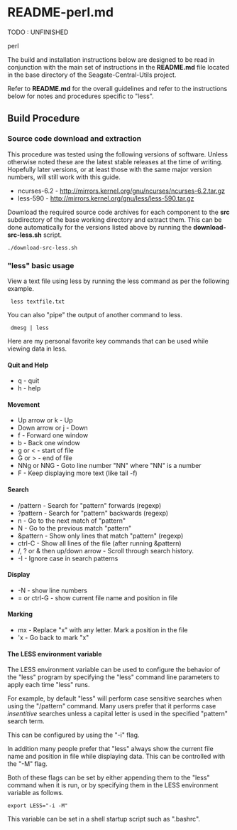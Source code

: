 # README-perl.md
TODO : UNFINISHED

perl

The build and installation instructions below are designed to be
read in conjunction with the main set of instructions in the
**README.md** file located in the base directory of the
Seagate-Central-Utils project. 

Refer to **README.md** for the overall guidelines and refer to the
instructions below for notes and procedures specific to "less".

## Build Procedure
### Source code download and extraction
This procedure was tested using the following versions of software.
Unless otherwise noted these are the latest stable releases at the
time of writing. Hopefully later versions, or at least those with
the same major version numbers, will still work with this guide.

* ncurses-6.2 - http://mirrors.kernel.org/gnu/ncurses/ncurses-6.2.tar.gz    
* less-590 - http://mirrors.kernel.org/gnu/less/less-590.tar.gz

Download the required source code archives for each component to 
the **src** subdirectory of the base working directory and extract
them. This can be done automatically for the versions listed above
by running the **download-src-less.sh** script.

    ./download-src-less.sh

### "less" basic usage
View a text file using less by running the less command as per the 
following example.

     less textfile.txt

You can also "pipe" the output of another command to less.

     dmesg | less
     
Here are my personal favorite key commands that can be used while
viewing data in less. 

#### Quit and Help
* q - quit
* h - help

#### Movement
* Up arrow or k - Up
* Down arrow or j - Down
* f - Forward one window
* b - Back one window
* g or < - start of file
* G or > - end of file
* NNg or NNG - Goto line number "NN" where "NN" is a number
* F - Keep displaying more text (like tail -f)

#### Search
* /pattern  - Search for "pattern" forwards (regexp)
* ?pattern - Search for "pattern" backwards (regexp)
* n - Go to the next match of "pattern"
* N - Go to the previous match "pattern"
* &pattern - Show only lines that match "pattern" (regexp)
* ctrl-C - Show all lines of the file (after running &pattern)
* /, ? or & then up/down arrow - Scroll through search history.
* -I - Ignore case in search patterns 

#### Display
* -N - show line numbers
* = or ctrl-G - show current file name and position in file

#### Marking
* mx - Replace "x" with any letter. Mark a position in the file
* 'x - Go back to mark "x"

#### The LESS environment variable
The LESS environment variable can be used to configure the behavior
of the "less" program by specifying the "less" command line
parameters to apply each time "less" runs.

For example, by default "less" will perform case sensitive searches 
when using the "/pattern" command.  Many users prefer that it performs
case *insentitive* searches unless a capital letter is used in the
specified "pattern" search term.

This can be configured by using the "-i" flag.

In addition many people prefer that "less" always show the current
file name and position in file while displaying data. This can be
controlled with the "-M" flag.

Both of these flags can be set by either appending them to the "less"
command when it is run, or by specifying them in the LESS environment 
variable as follows.

    export LESS="-i -M"

This variable can be set in a shell startup script such as ".bashrc".
